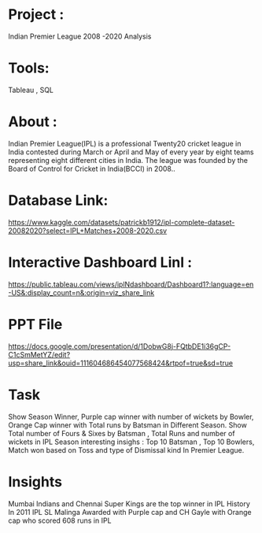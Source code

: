 # Project :
 Indian Premier League 2008 -2020 Analysis
# Tools:
Tableau , SQL
# About :
Indian Premier League(IPL) is a professional Twenty20 cricket league in India contested during March or April and May of every year by eight teams representing eight different cities in India. The league was founded by the Board of Control for Cricket in India(BCCI) in 2008..

# Database Link:
https://www.kaggle.com/datasets/patrickb1912/ipl-complete-dataset-20082020?select=IPL+Matches+2008-2020.csv

# Interactive Dashboard Linl :
https://public.tableau.com/views/iplNdashboard/Dashboard1?:language=en-US&:display_count=n&:origin=viz_share_link

# PPT File 
https://docs.google.com/presentation/d/1DobwG8j-FQtbDE1i36gCP-C1cSmMetYZ/edit?usp=share_link&ouid=111604686454077568424&rtpof=true&sd=true
# Task
Show Season Winner, Purple cap winner with number of wickets by Bowler, Orange Cap winner with Total runs by Batsman in Different Season.
Show Total number of Fours & Sixes by Batsman , Total Runs and number of wickets in IPL Season
interesting insighs : Top 10 Batsman , Top 10 Bowlers, Match won based on Toss and type of Dismissal kind In Premier League.
# Insights
Mumbai Indians and Chennai Super Kings are the top winner in IPL History
In 2011 IPL SL Malinga Awarded with Purple cap and CH Gayle with Orange cap who scored 608 runs in IPL
